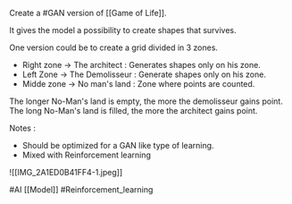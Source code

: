 Create a #GAN version of [[Game of Life]]. 

It gives the model a possibility to create shapes that survives.

One version could be to create a grid divided in 3 zones. 
- Right zone -> The architect : Generates shapes only on his zone.
- Left Zone -> The Demolisseur : Generate shapes only on his zone.
- Midde zone -> No man's land : Zone where points are counted.

The longer No-Man's land is empty, the more the demolisseur gains point.
The long No-Man's land is filled, the more the architect gains point.

Notes : 
- Should be optimized for a GAN like type of learning.
- Mixed with Reinforcement learning

 ![[IMG_2A1ED0B41FF4-1.jpeg]]
 
 #AI [[Model]] #Reinforcement_learning